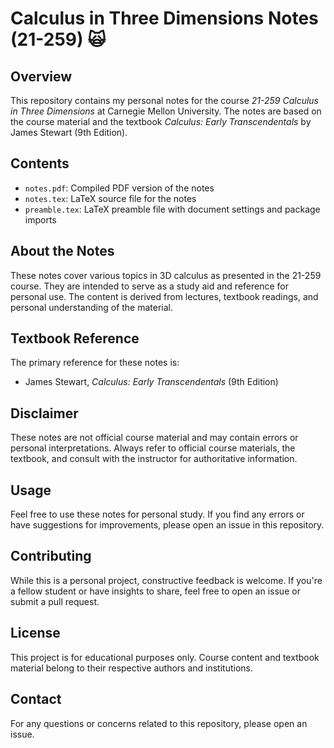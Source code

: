 # Calculus in Three Dimensions Notes (21-259) 🙀

## Overview
This repository contains my personal notes for the course *21-259 Calculus in Three Dimensions* at Carnegie Mellon University. 
The notes are based on the course material and the textbook *Calculus: Early Transcendentals* by James Stewart (9th Edition).

## Contents

- `notes.pdf`: Compiled PDF version of the notes
- `notes.tex`: LaTeX source file for the notes
- `preamble.tex`: LaTeX preamble file with document settings and package imports

## About the Notes

These notes cover various topics in 3D calculus as presented in the 21-259 course. They are intended to serve as a study aid and reference for personal use. The content is derived from lectures, textbook readings, and personal understanding of the material.

## Textbook Reference

The primary reference for these notes is:

- James Stewart, *Calculus: Early Transcendentals* (9th Edition)

## Disclaimer

These notes are not official course material and may contain errors or personal interpretations. Always refer to official course materials, the textbook, and consult with the instructor for authoritative information.

## Usage

Feel free to use these notes for personal study. If you find any errors or have suggestions for improvements, please open an issue in this repository.

## Contributing

While this is a personal project, constructive feedback is welcome. If you're a fellow student or have insights to share, feel free to open an issue or submit a pull request.

## License

This project is for educational purposes only. Course content and textbook material belong to their respective authors and institutions.

## Contact

For any questions or concerns related to this repository, please open an issue.
